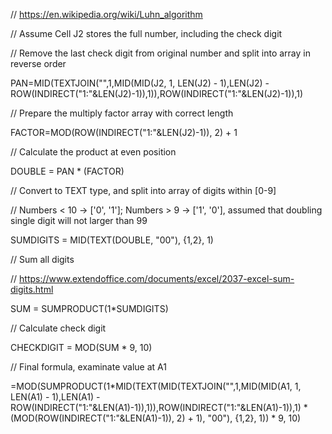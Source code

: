 //  https://en.wikipedia.org/wiki/Luhn_algorithm

//  Assume Cell J2 stores the full number, including the check digit


//  Remove the last check digit from original number and split into array in reverse order

PAN=MID(TEXTJOIN("",1,MID(MID(J2, 1, LEN(J2) - 1),LEN(J2) - ROW(INDIRECT("1:"&LEN(J2)-1)),1)),ROW(INDIRECT("1:"&LEN(J2)-1)),1)


//  Prepare the multiply factor array with correct length

FACTOR=MOD(ROW(INDIRECT("1:"&LEN(J2)-1)), 2) + 1


//  Calculate the product at even position

DOUBLE = PAN * (FACTOR)


//  Convert to TEXT type, and split into array of digits within [0-9]

//  Numbers < 10 -> ['0', '1']; Numbers > 9 -> ['1', '0'], assumed that doubling single digit will not larger than 99

SUMDIGITS = MID(TEXT(DOUBLE, "00"), {1,2}, 1)


//  Sum all digits

//  https://www.extendoffice.com/documents/excel/2037-excel-sum-digits.html

SUM = SUMPRODUCT(1*SUMDIGITS)


//  Calculate check digit

CHECKDIGIT = MOD(SUM * 9, 10)


//  Final formula, examinate value at A1

=MOD(SUMPRODUCT(1*MID(TEXT(MID(TEXTJOIN("",1,MID(MID(A1, 1, LEN(A1) - 1),LEN(A1) - ROW(INDIRECT("1:"&LEN(A1)-1)),1)),ROW(INDIRECT("1:"&LEN(A1)-1)),1) * (MOD(ROW(INDIRECT("1:"&LEN(A1)-1)), 2) + 1), "00"), {1,2}, 1)) * 9, 10)

